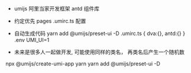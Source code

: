 - umijs  阿里当家开发框架
  antd 组件库

- 约定优先
  pages 
  .umirc.ts 配置

- 自动生成代码
  yarn add @umijs/preset-ui -D
  .umirc.ts {
    dva:{},
    antd:{}
  }
  .env
  UMI_UI=1

- 未来是很多人一起做开发,
  可能使用同样的类名， 再类名后产生一个随机数




npx @umijs/create-umi-app
yarn
yarn add @umijs/preset-ui -D
